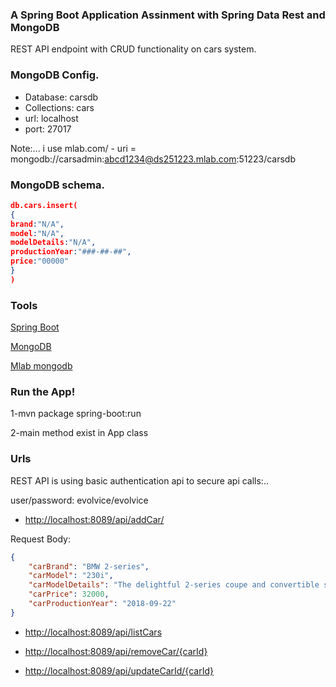 ### A Spring Boot Application Assinment with Spring Data Rest and MongoDB
REST API endpoint with CRUD functionality on cars system.

### MongoDB Config.

* Database: carsdb
* Collections: cars
* url: localhost
* port: 27017

Note:... i use mlab.com/ - uri = mongodb://carsadmin:abcd1234@ds251223.mlab.com:51223/carsdb

### MongoDB schema.
```json	
db.cars.insert(
{
brand:"N/A",
model:"N/A",
modelDetails:"N/A",
productionYear:"###-##-##",
price:"00000"
}
)
```

### Tools

[Spring Boot](http://projects.spring.io/spring-boot/)

[MongoDB](https://www.mongodb.com/)

[Mlab mongodb](https://mlab.com/)


### Run the App!

1-mvn package spring-boot:run

2-main method exist in App class

### Urls

REST API is using basic authentication api to secure api calls:..

user/password: evolvice/evolvice

* [http://localhost:8089/api/addCar/](http://localhost:8089/api/addCar/)

Request Body:

```json	
{
    "carBrand": "BMW 2-series",
    "carModel": "230i",
    "carModelDetails": "The delightful 2-series coupe and convertible showcase BMW’s trademark performance in a pleasing package. The 230i gets an eager 248-hp 2.0-liter turbo inline-four and an eight-speed automatic; the coupe offers a no-charge six-speed manual. A smooth 335-hp 3.0-liter turbo inline-six powers the M240i, and it’s the car for drivers. Rear-wheel drive is standard; all-wheel drive is available. An optional Track Handling package—standard on the M240i—offers brake, suspension, and steering upgrades.",
    "carPrice": 32000,
    "carProductionYear": "2018-09-22"
}
```
* [http://localhost:8089/api/listCars](http://localhost:8089/api/listCars)

* [http://localhost:8089/api/removeCar/{carId}](http://localhost:8089/api/removeCar/{carId})

* [http://localhost:8089/api/updateCarId/{carId}](http://localhost:8089/api/updateCarId/{carId})


